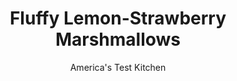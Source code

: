 ---
layout: ../../layouts/MarkdownPostLayout.astro
title: Fluffy Lemon-Strawberry Marshmallows
author: America's Test Kitchen
pubDate: 2023-03-15
description: "Fluffy, festive gifts for friends and family."
image_url: https://res.cloudinary.com/hksqkdlah/image/upload/ar_1:1,c_fill,dpr_2.0,f_auto,fl_lossy.progressive.strip_profile,g_faces:auto,q_auto:low,w_344/SFS_FluffyMarshmallows_022_3_wmcva1
tags: ["Desserts or Baked Goods","Make Ahead","Candy","Holiday"]
calories: 2593
protein: 
carbohydrates: 13
fats: 
fiber: 
ingredients: ["1 cup, water, divided","2½ tablespoons, unflavored gelatin","2 , large egg whites","2 cups (14 ounces), granulated sugar","½ cup, light corn syrup","¼ teaspooon, table salt","½ ounce (1 cup) freeze-dried, strawberries, ground to powder","1 tablespoons, vanilla extract","1 tablespoons, grated lemon zest","⅔ cup (2⅔ ounces), confectioners' sugar","½ cup (1⅓ ounces), cornstarch"]
serves: 48
time: "1 hour, plus 4 hours setting"
instructions: ["Make foil sling for 13 by 9-inch baking pan by folding 2 long sheets of aluminum foil; first sheet should be 13 inches wide and second sheet should be 9 inches wide. Lay sheets of foil in pan perpendicular to each other, with extra foil hanging over edges of pan. Push foil into corners and up sides of pan, smoothing foil flush to pan. Spray pan with vegetable oil spray.","Whisk ½ cup water and gelatin together in bowl and let sit until very firm, about 5 minutes. Add egg whites to bowl of stand mixer fitted with whisk attachment.","Combine granulated sugar, corn syrup, salt, and remaining ½ cup water in large saucepan. Bring to boil over medium-high heat and cook, gently swirling saucepan occasionally, until sugar has dissolved completely and mixture registers 240 degrees, 6 to 8 minutes. Off heat, immediately whisk in gelatin mixture until gelatin is dissolved.","Working quickly, whip whites on high speed until soft peaks form, 1 to 2 minutes. With mixer running, carefully pour hot syrup into whites, avoiding whisk and bowl as much as possible. Whip until mixture is very thick and stiff and bowl is only slightly warm to touch, about 10 minutes. Reduce speed to low and add strawberry powder and vanilla. Slowly increase speed to high and mix until incorporated, about 30 seconds, scraping down bowl as needed. Stir in lemon zest with rubber spatula.","Transfer mixture to prepared pan and spread into even layer using greased rubber spatula. Let sit at room temperature until firm, at least 4 hours.","Lightly coat chef's knife with oil spray. Whisk confectioners’ sugar and cornstarch together in bowl. Lightly dust top of marshmallows with 2 tablespoons confectioners’ sugar mixture. Transfer remaining confectioners’ sugar mixture to 1-gallon zipper-lock bag. Place cutting board over pan of marshmallows and carefully invert pan and board. Remove pan and peel off foil.","Cut marshmallows crosswise into 8 strips, then cut each strip into 6 squares (marshmallows will be approximate 1½-inch squares). Separate marshmallows and add half to confectioners’ sugar mixture in bag. Seal bag and shake to coat marshmallows.","Using your hands, remove marshmallows from bag and transfer to colander. Shake colander to remove excess confectioners’ sugar mixture. Repeat with remaining marshmallows. Marshmallows can be stored in zipper-lock bag or airtight container at room temperature for up to 2 weeks."]
nutrition: ["3 mg Potassium","1 mg Calcium","17 mg Sodium","12 g Sugars","7 g Water","13 g Carbs","54 kcal Energy","12 g Sugars, added","2593 calories"]
notes: "Three ¼-ounce envelopes of gelatin will yield the 2½ tablespoons needed for this recipe. You will need a candy thermometer or another thermometer, such as an instant-read probe model, that registers high temperatures for this recipe. For a cleaner look, you can trim (and snack on) the edges of the marshmallows before cutting them into squares. Grind the strawberries to a powder in a spice grinder."
---